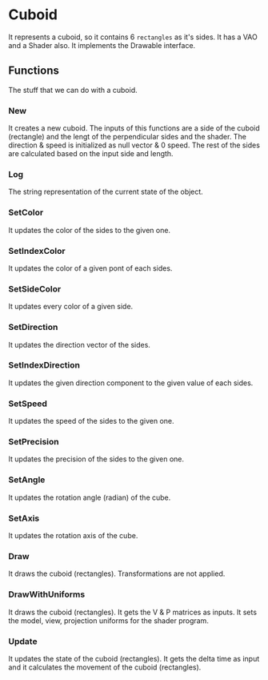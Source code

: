 # Cuboid

It represents a cuboid, so it contains 6 `rectangles` as it's sides. It has a VAO and a Shader also. It implements the Drawable interface.

## Functions

The stuff that we can do with a cuboid.

### New

It creates a new cuboid. The inputs of this functions are a side of the cuboid (rectangle) and the lengt of the perpendicular sides and the shader. The direction & speed is initialized as null vector & 0 speed. The rest of the sides are calculated based on the input side and length.

### Log

The string representation of the current state of the object.

### SetColor

It updates the color of the sides to the given one.

### SetIndexColor

It updates the color of a given pont of each sides.

### SetSideColor

It updates every color of a given side.

### SetDirection

It updates the direction vector of the sides.

### SetIndexDirection

It updates the given direction component to the given value of each sides.

### SetSpeed

It updates the speed of the sides to the given one.

### SetPrecision

It updates the precision of the sides to the given one.

### SetAngle

It updates the rotation angle (radian) of the cube.

### SetAxis

It updates the rotation axis of the cube.

### Draw

It draws the cuboid (rectangles). Transformations are not applied.

### DrawWithUniforms

It draws the cuboid (rectangles). It gets the V & P matrices as inputs. It sets the model, view, projection uniforms for the shader program.

### Update

It updates the state of the cuboid (rectangles). It gets the delta time as input and it calculates the movement of the cuboid (rectangles).
